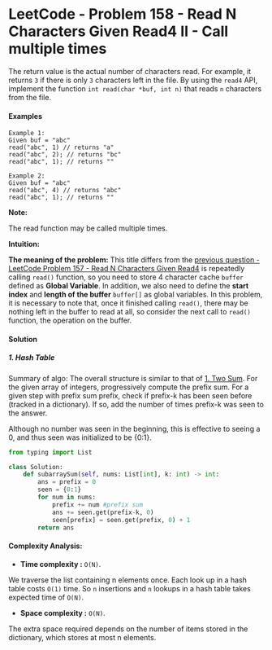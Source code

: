 # LeetCode - Problem 158 - Read N Characters Given Read4 II - Call multiple times

The return value is the actual number of characters read. For example, it returns `3` 
if there is only `3` characters left in the file.
By using the `read4` API, implement the function `int read(char *buf, int n)` that 
reads `n` characters from the file.

#### Examples

```
Example 1:
Given buf = "abc"
read("abc", 1) // returns "a"
read("abc", 2); // returns "bc"
read("abc", 1); // returns ""

Example 2:
Given buf = "abc"
read("abc", 4) // returns "abc"
read("abc", 1); // returns ""
```

**Note:**

The read function may be called multiple times.

**Intuition:**

**The meaning of the problem:** This title differs from the [previous question - LeetCode Problem 157 - Read N Characters Given Read4](https://leetcode.com/problems/read-n-characters-given-read4/) 
is repeatedly calling `read()` function, so you need to store 4 character cache `buffer` defined as **Global Variable**. 
In addition, we also need to define the **start index** and **length of the buffer** `buffer[]` as  global variables. 
In this problem, it is necessary to note that, once it finished calling `read()`, 
there may be nothing left in the buffer to read at all, 
so consider the next call to `read()` function, the operation on the buffer. 

#### Solution 
##### **1. Hash Table**

Summary of algo:
The overall structure is similar to that of [1. Two Sum](https://leetcode.com/problems/two-sum/discuss/444887/Python3C%2B%2B-hash-table). 
For the given array of integers, progressively compute the prefix sum. 
For a given step with prefix sum prefix, check if prefix-k has been 
seen before (tracked in a dictionary). If so, add the number of times 
prefix-k was seen to the answer.

Although no number was seen in the beginning, this is effective to 
seeing a 0, and thus seen was initialized to be {0:1}.

```python
from typing import List

class Solution:
    def subarraySum(self, nums: List[int], k: int) -> int:
        ans = prefix = 0
        seen = {0:1}
        for num in nums: 
            prefix += num #prefix sum 
            ans += seen.get(prefix-k, 0)
            seen[prefix] = seen.get(prefix, 0) + 1
        return ans 
```

#### **Complexity Analysis:**
* **Time complexity :** `O(N)`. 
  
We traverse the list containing n elements once. Each look up in a hash table costs `O(1)` time.
So `n` insertions and `n` lookups in a hash table takes expected time of `O(N)`.
  
* **Space complexity :** `O(N)`.
  
The extra space required depends on the number of items stored in the dictionary, 
which stores at most n elements.
